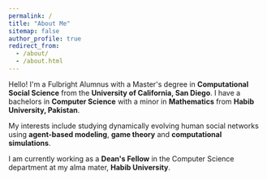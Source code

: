 ```yaml
---
permalink: /
title: "About Me"
sitemap: false
author_profile: true
redirect_from:
  - /about/
  - /about.html
---
```


Hello! I'm a Fulbright Alumnus with a Master's degree in **Computational Social Science** from the **University of California, San Diego**. I have a bachelors in **Computer Science** with a minor in **Mathematics** from **Habib University, Pakistan**.

My interests include studying dynamically evolving human social networks using **agent-based modeling**, **game theory** and **computational simulations**.

I am currently working as a **Dean's Fellow** in the Computer Science department at my alma mater, **Habib University**.
